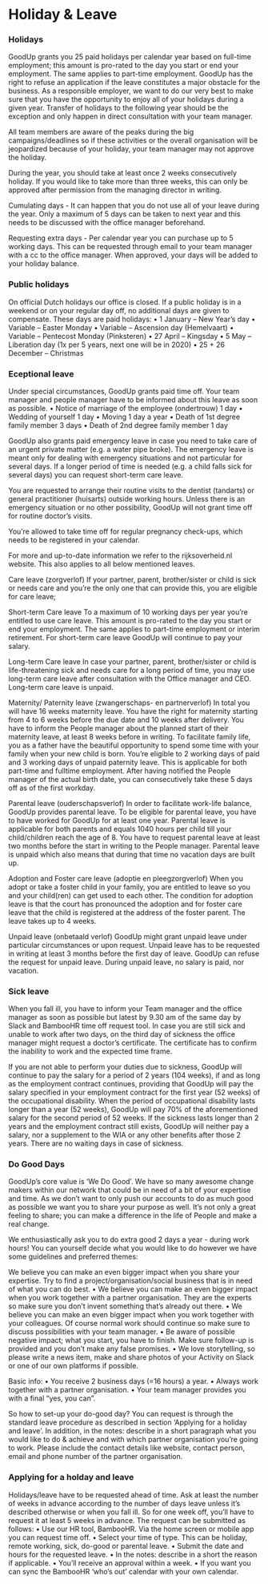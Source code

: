 <h1 style="margin-top: 2em;">Holiday & Leave</h1>

### Holidays
GoodUp grants you 25 paid holidays per calendar year based on full-time employment; this
amount is pro-rated to the day you start or end your employment. The same applies to part-time employment. GoodUp has the right to refuse an application if the leave constitutes a major obstacle for the business. As a responsible employer, we want to do our very best to make sure that you have the opportunity to enjoy all of your holidays during a given year.
Transfer of holidays to the following year should be the exception and only happen in direct
consultation with your team manager.

All team members are aware of the peaks during the big campaigns/deadlines so if these
activities or the overall organisation will be jeopardized because of your holiday, your team
manager may not approve the holiday.

During the year, you should take at least once 2 weeks consecutively holiday. If you would
like to take more than three weeks, this can only be approved after permission from the
managing director in writing.

Cumulating days - It can happen that you do not use all of your leave during the year. Only a maximum of 5 days can be taken to next year and this needs to be discussed with the office manager beforehand.

Requesting extra days - Per calendar year you can purchase up to 5 working days. This can be requested through email to your team manager with a cc to the office manager. When approved, your days will be added to your holiday balance.

### Public holidays
On official Dutch holidays our office is closed. If a public holiday is in a weekend or on your
regular day off, no additional days are given to compensate. These days are paid holidays:
• 1 January – New Year’s day
• Variable – Easter Monday
• Variable – Ascension day (Hemelvaart)
• Variable – Pentecost Monday (Pinksteren)
• 27 April – Kingsday
• 5 May – Liberation day (1x per 5 years, next one will be in 2020)
• 25 + 26 December – Christmas

### Eceptional leave
Under special circumstances, GoodUp grants paid time off. Your team manager and people
manager have to be informed about this leave as soon as possible.
•	Notice of marriage of the employee (ondertrouw) 1 day
•	Wedding of yourself 1 day
•	Moving 1 day a year
•	Death of 1st degree family member 3 days
•	Death of 2nd degree family member 1 day

GoodUp also grants paid emergency leave in case you need to take care of an urgent private
matter (e.g. a water pipe broke). The emergency leave is meant only for dealing with
emergency situations and not particular for several days. If a longer period of time is needed
(e.g. a child falls sick for several days) you can request short-term care leave.

You are requested to arrange their routine visits to the dentist (tandarts) or general
practitioner (huisarts) outside working hours. Unless there is an emergency situation or no
other possibility, GoodUp will not grant time off for routine doctor’s visits.

You’re allowed to take time off for regular pregnancy check-ups, which needs to be
registered in your calendar.

For more and up-to-date information we refer to the rijksoverheid.nl website. This also
applies to all below mentioned leaves.

Care leave (zorgverlof)
If your partner, parent, brother/sister or child is sick or needs care and you’re the only one
that can provide this, you are eligible for care leave;

Short-term Care leave
To a maximum of 10 working days per year you’re entitled to use care leave. This amount is
pro-rated to the day you start or end your employment. The same applies to part-time
employment or interim retirement. For short-term care leave GoodUp will continue to pay
your salary.

Long-term Care leave
In case your partner, parent, brother/sister or child is life-threatening sick and needs care for a long period of time, you may use long-term care leave after consultation with the Office manager and CEO. Long-term care leave is unpaid.

Maternity/ Paternity leave (zwangerschaps- en partnerverlof)
In total you will have 16 weeks maternity leave. You have the right for maternity starting from 4 to 6 weeks before the due date and 10 weeks after delivery. You have to inform the People manager about the planned start of their maternity leave, at least 8 weeks before in writing. To facilitate family life, you as a father have the beautiful opportunity to spend some time with your family when your new child is born. You’re eligible to 2 working days of paid and 3 working days of unpaid paternity leave. This is applicable for both part-time and fulltime employment. After having notified the People manager of the actual birth date, you can consecutively take these 5 days off as of the first workday.

Parental leave (ouderschapsverlof)
In order to facilitate work-life balance, GoodUp provides parental leave. To be eligible for
parental leave, you have to have worked for GoodUp for at least one year. Parental leave is
applicable for both parents and equals 1040 hours per child till your child/children reach the
age of 8. You have to request parental leave at least two months before the start in writing to the People manager. Parental leave is unpaid which also means that during that time no vacation days are built up.

Adoption and Foster care leave (adoptie en pleegzorgverlof)
When you adopt or take a foster child in your family, you are entitled to leave so you and
your child(ren) can get used to each other. The condition for adoption leave is that the court
has pronounced the adoption and for foster care leave that the child is registered at the
address of the foster parent. The leave takes up to 4 weeks.

Unpaid leave (onbetaald verlof)
GoodUp might grant unpaid leave under particular circumstances or upon request. Unpaid leave has to be requested in writing at least 3 months before the first day of leave. GoodUp can refuse the request for unpaid leave. During unpaid leave, no salary is paid, nor vacation.

### Sick leave
When you fall ill, you have to inform your Team manager and the office manager as soon as
possible but latest by 9.30 am of the same day by Slack and BambooHR
time off request tool. In case you are still sick and unable to work after two days, on the third day of sickness the office manager might request a doctor’s certificate. The certificate has to confirm the inability to work and the expected time frame.

If you are not able to perform your duties due to sickness, GoodUp will continue to pay the
salary for a period of 2 years (104 weeks), if and as long as the employment contract
continues, providing that GoodUp will pay the salary specified in your employment contract
for the first year (52 weeks) of the occupational disability. When the period of occupational
disability lasts longer than a year (52 weeks), GoodUp will pay 70% of the aforementioned
salary for the second period of 52 weeks. If the sickness lasts longer than 2 years and the
employment contract still exists, GoodUp will neither pay a salary, nor a supplement to the
WIA or any other benefits after those 2 years. There are no waiting days in case of sickness.


### Do Good Days
GoodUp’s core value is ‘We Do Good’.
We have so many awesome change makers within our network that could be in need of a bit of your expertise and time. As we don’t want to only push our accounts to do as much good as possible we want you to share your purpose as well. It’s not only a great feeling to share; you can make a difference in the life of People and make a real change.

We enthusiastically ask you to do extra good 2 days a year - during work hours! You can
yourself decide what you would like to do however we have some guidelines and preferred
themes:

We believe you can make an even bigger impact when you share your expertise. Try to find
a project/organisation/social business that is in need of what you can do best.
•	We believe you can make an even bigger impact when you work together with a partner organisation. They are the experts so make sure you don’t invent something that’s already out there.
•	We believe you can make an even bigger impact when you work together with your colleagues. Of course normal work should continue so make sure to discuss
possibilities with your team manager.
•	Be aware of possible negative impact; what you start, you have to finish. Make sure
follow-up is provided and you don’t make any false promises. 
•	We love storytelling, so please write a news item, make and share photos of your
Activity on Slack or one of our own platforms if possible. 

Basic info:
• You receive 2 business days (=16 hours) a year.
• Always work together with a partner organisation.
• Your team manager provides you with a final “yes, you can”.

So how to set-up your do-good day?
You can request is through the standard leave procedure as described in section ‘Applying
for a holiday and leave’. In addition, in the notes: describe in a short paragraph what you
would like to do & achieve and with which partner organisation you’re going to work. Please
include the contact details like website, contact person, email and phone number of the
partner organisation.

### Applying for a holday and leave
Holidays/leave have to be requested ahead of time. Ask at least the number of weeks in
advance according to the number of days leave unless it’s described otherwise or when you
fall ill. So for one week off, you’ll have to request it at least 5 weeks in advance. The request
can be submitted as follows:
•	Use our HR tool, BambooHR. Via the home screen or mobile app you can request
time off.
•	Select your time of type. This can be holiday, remote working, sick, do-good or
parental leave.
•	Submit the date and hours for the requested leave.
•	In the notes: describe in a short the reason if applicable.
•	You’ll receive an approval within a week.
•	If you want you can sync the BambooHR ‘who’s out’ calendar with your own calendar.
